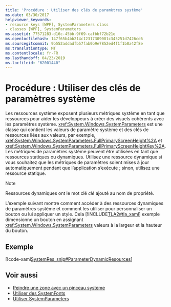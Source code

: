 ```yaml
---
title: 'Procédure : Utiliser des clés de paramètres système'
ms.date: 03/30/2017
helpviewer_keywords:
- resource keys [WPF], SystemParameters class
- classes [WPF], SystemParameters
ms.assetid: 77571283-d16c-45bb-9f69-cafbbf72b21e
ms.openlocfilehash: 147f65b4bb214c12317309081c345251d7426cd6
ms.sourcegitcommit: 9b552addadfb57fab0b9e7852ed4f1f1b8a42f8e
ms.translationtype: MT
ms.contentlocale: fr-FR
ms.lasthandoff: 04/23/2019
ms.locfileid: "62001440"
---
```

# <a name="how-to-use-system-parameters-keys"></a>Procédure : Utiliser des clés de paramètres système
Les ressources système exposent plusieurs métriques système en tant que ressources pour aider les développeurs à créer des visuels cohérents avec les paramètres système. <xref:System.Windows.SystemParameters> est une classe qui contient les valeurs de paramètre système et des clés de ressources liées aux valeurs, par exemple, <xref:System.Windows.SystemParameters.FullPrimaryScreenHeight%2A> et <xref:System.Windows.SystemParameters.FullPrimaryScreenHeightKey%2A>. Les métriques de paramètres système peuvent être utilisées en tant que ressources statiques ou dynamiques. Utilisez une ressource dynamique si vous souhaitez que les métriques de paramètres soient mises à jour automatiquement pendant que l’application s’exécute ; sinon, utilisez une ressource statique.  
  
> [!NOTE]
>  Ressources dynamiques ont le mot clé *clé* ajouté au nom de propriété.  
  
 L’exemple suivant montre comment accéder à des ressources dynamiques de paramètres système et comment les utiliser pour personnaliser un bouton ou lui appliquer un style. Cela [!INCLUDE[TLA2#tla_xaml](../../../../includes/tla2sharptla-xaml-md.md)] exemple dimensionne un bouton en assignant <xref:System.Windows.SystemParameters> valeurs à la largeur et la hauteur du bouton.  
  
## <a name="example"></a>Exemple  
 [!code-xaml[SystemRes_snip#ParameterDynamicResources](~/samples/snippets/csharp/VS_Snippets_Wpf/SystemRes_snip/CSharp/MyApp.xaml#parameterdynamicresources)]  
  
## <a name="see-also"></a>Voir aussi

- [Peindre une zone avec un pinceau système](../graphics-multimedia/how-to-paint-an-area-with-a-system-brush.md)
- [Utiliser des SystemFonts](how-to-use-systemfonts.md)
- [Utiliser SystemParameters](how-to-use-systemparameters.md)
